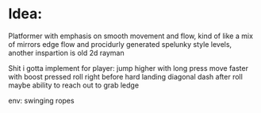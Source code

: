# Idea:
Platformer with emphasis on smooth movement and flow, kind of like a mix of mirrors edge flow and procidurly generated spelunky style levels, another inspartion is old 2d rayman


Shit i gotta implement for player:
jump higher with long press
move faster with boost pressed
roll right before hard landing
diagonal dash after roll
maybe ability to reach out to grab ledge


env: 
swinging ropes
